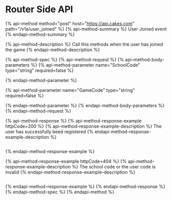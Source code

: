 # Router Side API

{% api-method method="post" host="https://api.cakes.com" path="/v1a/user\_joined" %}
{% api-method-summary %}
User Joined event
{% endapi-method-summary %}

{% api-method-description %}
Call this methods when the user has joined the game
{% endapi-method-description %}

{% api-method-spec %}
{% api-method-request %}
{% api-method-body-parameters %}
{% api-method-parameter name="SchoolCode" type="string" required=false %}

{% endapi-method-parameter %}

{% api-method-parameter name="GameCode" type="string" required=false %}

{% endapi-method-parameter %}
{% endapi-method-body-parameters %}
{% endapi-method-request %}

{% api-method-response %}
{% api-method-response-example httpCode=200 %}
{% api-method-response-example-description %}
The user has successfully beed registered
{% endapi-method-response-example-description %}

```

```
{% endapi-method-response-example %}

{% api-method-response-example httpCode=404 %}
{% api-method-response-example-description %}
The school code or the user code is invalid
{% endapi-method-response-example-description %}

```

```
{% endapi-method-response-example %}
{% endapi-method-response %}
{% endapi-method-spec %}
{% endapi-method %}



